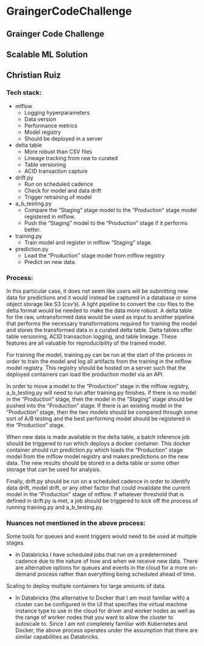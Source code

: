 # GraingerCodeChallenge


## Grainger Code Challenge
## Scalable ML Solution
## Christian Ruiz

### Tech stack:
 - mlflow
    - Logging hyperparameters 
    - Data version
    - Performance metrics
    - Model registry
    - Should be deployed in a server
 - delta table
    - More robust than CSV files
    - Lineage tracking from raw to curated
    - Table versioning
    - ACID transaction capture
 - drift.py
    - Run on scheduled cadence
    - Check for model and data drift
    - Trigger retraining of model
 - a_b_testing.py
    - Compare the “Staging” stage model to the “Production” stage model registered in mlflow. 
    - Push the “Staging” model to the “Production” stage if it performs better.
 - training.py
    - Train model and register in mlflow “Staging” stage.
 - prediction.py
    - Load the “Production” stage model from mlflow registry
    - Predict on new data.


### Process:

In this particular case, it does not seem like users will be submitting new data for predictions and it would instead be captured in a database or some object storage like S3 (csv’s). A light pipeline to convert the csv files to the delta format would be needed to make the data more robust. A delta table for the raw, untransformed data would be used as input to another pipeline that performs the necessary transformations required for training the model and stores the transformed data in a curated delta table. Delta tables offer table versioning, ACID transaction logging, and table lineage. These features are all valuable for reproducibility of the trained model. 

For training the model, training.py can be run at the start of the process in order to train the model and log all artifacts from the training in the mlflow model registry. This registry should be hosted on a server such that the deployed containers can load the production model via an API. 

In order to move a model to the “Production” stage in the mlflow registry, a_b_testing.py will need to run after training.py finishes. If there is no model in the “Production” stage, then the model in the “Staging” stage should be pushed into the “Production” stage. If there is an existing model in the “Production” stage, then the two models should be compared through some sort of A/B testing and the best performing model should be registered in the “Production” stage.

When new data is made available in the delta table, a batch inference job should be triggered to run which deploys a docker container. This docker container should run prediction.py which loads the “Production” stage model from the mlflow model registry and makes predictions on the new data. The new results should be stored in a delta table or some other storage that can be used for analysis.

Finally, drift.py should be run on a scheduled cadence in order to identify data drift, model drift, or any other factor that could invalidate the current model in the “Production” stage of mlflow. If whatever threshold that is defined in drift.py is met, a job should be triggered to kick off the process of running training.py and a_b_testing.py. 


### Nuances not mentioned in the above process:

Some tools for queues and event triggers would need to be used at multiple stages. 

 - In Databricks I have scheduled jobs that run on a predetermined cadence due to the nature of how and when we receive new data. There are alternative options for queues and events in the cloud for a more on-demand process rather than everything being scheduled ahead of time.

Scaling to deploy multiple containers for large amounts of data. 

 - In Databricks (the alternative to Docker that I am most familiar with) a cluster can be configured in the UI that specifies the virtual machine instance type to use in the cloud for driver and worker nodes as well as the range of worker nodes that you want to allow the cluster to autoscale to. Since I am not completely familiar with Kubernetes and Docker, the above process operates under the assumption that there are similar capabilities as Databricks.
